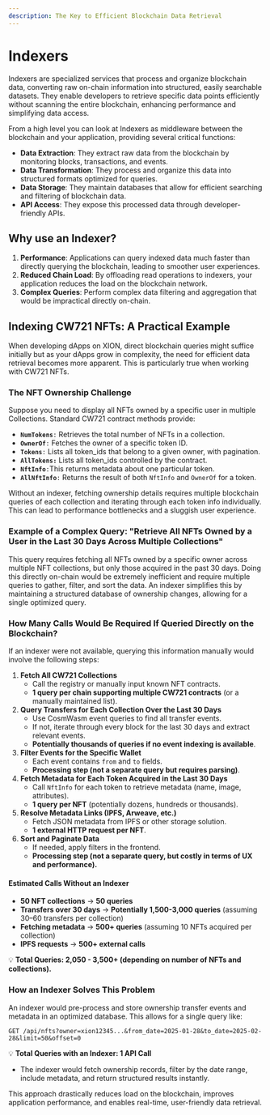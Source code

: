 ```yaml
---
description: The Key to Efficient Blockchain Data Retrieval
---
```


# Indexers

Indexers are specialized services that process and organize blockchain data, converting raw on-chain information into structured, easily searchable datasets. They enable developers to retrieve specific data points efficiently without scanning the entire blockchain, enhancing performance and simplifying data access.

From a high level you can look at Indexers as middleware between the blockchain and your application, providing several critical functions:

* **Data Extraction**: They extract raw data from the blockchain by monitoring blocks, transactions, and events.
* **Data Transformation**: They process and organize this data into structured formats optimized for queries.
* **Data Storage**: They maintain databases that allow for efficient searching and filtering of blockchain data.
* **API Access**: They expose this processed data through developer-friendly APIs.



## Why use an Indexer?

1. **Performance**: Applications can query indexed data much faster than directly querying the blockchain, leading to smoother user experiences.
2. **Reduced Chain Load**: By offloading read operations to indexers, your application reduces the load on the blockchain network.
3. **Complex Queries**: Perform complex data filtering and aggregation that would be impractical directly on-chain.



## Indexing CW721 NFTs: A Practical Example

When developing dApps on XION, direct blockchain queries might suffice initially but as your dApps grow in complexity, the need for efficient data retrieval becomes more apparent. This is particularly true when working with CW721 NFTs.



### **The NFT Ownership Challenge**

Suppose you need to display all NFTs owned by a specific user in multiple Collections. Standard CW721 contract methods provide:

* **`NumTokens`**`:` Retrieves the total number of NFTs in a collection.
* **`OwnerOf`**`:` Fetches the owner of a specific token ID.
* **`Tokens`**`:` Lists all token\_ids that belong to a given owner, with pagination.
* **`AllTokens:`** Lists all token\_ids controlled by the contract.
* **`NftInfo`**`:`This returns metadata about one particular token.
* **`AllNftInfo`**`:` Returns the result of both `NftInfo` and `OwnerOf` for a token.

Without an indexer, fetching ownership details requires multiple blockchain queries of each collection and iterating through each token info individually. This can lead to performance bottlenecks and a sluggish user experience.



### Example of a Complex Query: **"Retrieve All NFTs Owned by a User in the Last 30 Days Across Multiple Collections"**

This query requires fetching all NFTs owned by a specific owner across multiple NFT collections, but only those acquired in the past 30 days. Doing this directly on-chain would be extremely inefficient and require multiple queries to gather, filter, and sort the data. An indexer simplifies this by maintaining a structured database of ownership changes, allowing for a single optimized query.



### **How Many Calls Would Be Required If Queried Directly on the Blockchain?**

If an indexer were not available, querying this information manually would involve the following steps:

1. **Fetch All CW721 Collections**
   * Call the registry or manually input known NFT contracts.
   * **1 query per chain supporting multiple CW721 contracts** (or a manually maintained list).
2. **Query Transfers for Each Collection Over the Last 30 Days**
   * Use CosmWasm event queries to find all transfer events.
   * If not, iterate through every block for the last 30 days and extract relevant events.
   * **Potentially thousands of queries if no event indexing is available**.
3. **Filter Events for the Specific Wallet**
   * Each event contains `from` and `to` fields.
   * **Processing step (not a separate query but requires parsing)**.
4. **Fetch Metadata for Each Token Acquired in the Last 30 Days**
   * Call `NftInfo` for each token to retrieve metadata (name, image, attributes).
   * **1 query per NFT** (potentially dozens, hundreds or thousands).
5. **Resolve Metadata Links (IPFS, Arweave, etc.)**
   * Fetch JSON metadata from IPFS or other storage solution.
   * **1 external HTTP request per NFT**.
6. **Sort and Paginate Data**
   * If needed, apply filters in the frontend.
   * **Processing step (not a separate query, but costly in terms of UX and performance).**

#### **Estimated Calls Without an Indexer**

* **50 NFT collections** → **50 queries**
* **Transfers over 30 days** → **Potentially 1,500-3,000 queries** (assuming 30–60 transfers per collection)
* **Fetching metadata** → **500+ queries** (assuming 10 NFTs acquired per collection)
* **IPFS requests** → **500+ external calls**

💡 **Total Queries: 2,050 - 3,500+ (depending on number of NFTs and collections).**



### **How an Indexer Solves This Problem**

An indexer would pre-process and store ownership transfer events and metadata in an optimized database. This allows for a single query like:

```
GET /api/nfts?owner=xion12345...&from_date=2025-01-28&to_date=2025-02-28&limit=50&offset=0
```

💡 **Total Queries with an Indexer: 1 API Call**

* The indexer would fetch ownership records, filter by the date range, include metadata, and return structured results instantly.

This approach drastically reduces load on the blockchain, improves application performance, and enables real-time, user-friendly data retrieval.
